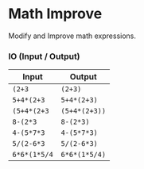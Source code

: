 # Math Improve

Modify and Improve math expressions.


### IO (Input / Output)


| Input          | Output         |
| -------------- | -------------- |
| `(2+3`         | `(2+3)`        |
| `5+4*(2+3`     | `5+4*(2+3)`    |
| `(5+4*(2+3`    | `(5+4*(2+3))`  |
| `8-(2*3`       | `8-(2*3)`      |
| `4-(5*7*3`     | `4-(5*7*3)`    |
| `5/(2-6*3`     | `5/(2-6*3)`    |
| `6*6*(1*5/4`   | `6*6*(1*5/4)`  |
